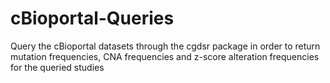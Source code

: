 # cBioportal-Queries
Query the cBioportal datasets through the cgdsr package in order to return mutation frequencies, CNA frequencies and z-score alteration frequencies for the queried studies
